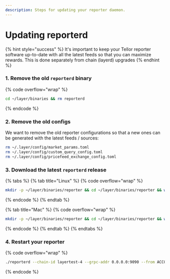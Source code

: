 ```yaml
---
description: Steps for updating your reporter daemon.
---
```


# Updating reporterd

{% hint style="success" %}
It's important to keep your Tellor reporter software up-to-date with all the latest feeds so that you can maximize rewards. This is done separately from chain (layerd) upgrades
{% endhint %}

### 1. Remove the old `reporterd` binary

{% code overflow="wrap" %}
```sh
cd ~/layer/binaries && rm reporterd
```
{% endcode %}

### 2. Remove the old configs

We want to remove the old reporter configurations so that a new ones can be generated with the latest feeds / sources:

```sh
rm ~/.layer/config/market_params.toml
rm ~/.layer/config/custom_query_config.toml
rm ~/.layer/config/pricefeed_exchange_config.toml
```

### 3. Download the latest `reporterd` release

{% tabs %}
{% tab title="Linux" %}
{% code overflow="wrap" %}
```sh
mkdir -p ~/layer/binaries/reporter && cd ~/layer/binaries/reporter && wget https://github.com/tellor-io/layer/releases/download/reporterd%2Fv0.0.5/reporterd_Linux_x86_64.tar.gz && tar -xvzf reporterd_Linux_x86_64.tar.gz
```
{% endcode %}
{% endtab %}

{% tab title="Mac" %}
{% code overflow="wrap" %}
```sh
mkdir -p ~/layer/binaries/reporter && cd ~/layer/binaries/reporter && wget https://github.com/tellor-io/layer/releases/download/reporterd%2Fv0.0.5/reporterd_Darwin_arm64.tar.gz && tar -xvzf reporterd_Darwin_arm64.tar.gz
```
{% endcode %}
{% endtab %}
{% endtabs %}

### 4. Restart your reporter

{% code overflow="wrap" %}
```sh
./reporterd --chain-id layertest-4 --grpc-addr 0.0.0.0:9090 --from ACCOUNT_NAME --home ~/.layer --keyring-backend test --node tcp://0.0.0.0:26657
```
{% endcode %}
